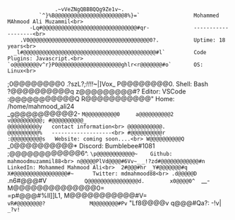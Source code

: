 
                   .~vVeZNgQBBBQQg9Ze1v~.
              `^}%B@@@@@@@@@@@@@@@@@@@@@@8%}=`                 Mohammed MAhmood Ali Muzammil<br>
           -Lq#@@@@@@@@@@@@@@@@@@@@@@@@@@@@@@#qr-              -------------------<br>
        .V0@@@@@@@@@@@@@@@@@@@@@@@@@@@@@@@@@@@@@@0?.           Uptime: 18 years<br>
      _l#@@@@@@@@@@@@@@@@@@@@@@@@@@@@@@@@@@@@@@@@@@#l`         Code Plugins: Javascript.<br>
    `o@@@@@@@@v^r}P0@@@@@@@@@@@@@@@@@@@@ghlr<r@@@@@@@#o`       OS: Linux<br>
   ;0@@@@@@@@0      .?szL?*;!!!!~*|]Vox_      P@@@@@@@@0.      Shell: Bash<br>
  ?@@@@@@@@@@q                                z@@@@@@@@@#?     Editor: VSCode<br>
 :@@@@@@@@@@@Q                                R@@@@@@@@@@@"    Home: /home/mahmood_ali24<br>
_g@@@@@@@@@@2-                                `M@@@@@@@@@@0    
a@@@@@@@@@@2                                    v@@@@@@@@@@;
#@@@@@@@@@@_                                     @@@@@@@@@@y   contact information<br>
@@@@@@@@@@@.                                     @@@@@@@@@@%   -------------------<br>
#@@@@@@@@@@r                                    :@@@@@@@@@@s   Website: coming soon....<br>
W@@@@@@@@@@Q`                                  _0@@@@@@@@@@*   Discord: Bumblebee#1081<br>
 ;@@@@@@@@@@@@6^.                          `\p@@@@@@@@@@@@~    Github: mahmoodmuzammil88<br>
  n@@@@@PlVd@@@@#6Vv~_`              `_!?zd#@@@@@@@@@@@@#n     LinkedIn: Mohammed Mahmood Ali<br> 
   2#@@@#hr _Y#@@@@@@@#q`          `X#@@@@@@@@@@@@@@@@@#~      Twitter: mdmahmood88<br>
    .d@@@@@D` .n6#@@@#V`             Q@@@@@@@@@@@@@@@@d.       
      x0@@@@0^   `__-                M@@@@@@@@@@@@@@0=         
        =p#@@@#%Il]]L1,              M@@@@@@@@@@@#V=           
          `vR#@@@@@@@@?              M@@@@@@@@#Pv`
              "Lf8@@@@v              q@@@#Qa?:
                  -!v|`              _?v!`
